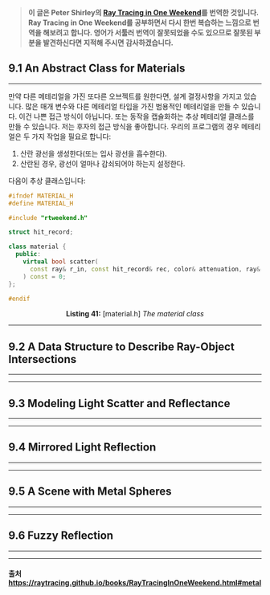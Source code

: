> **이 글은 Peter Shirley의 [Ray Tracing in One Weekend](https://raytracing.github.io/books/RayTracingInOneWeekend.html)를 번역한 것입니다.
> Ray Tracing in One Weekend를 공부하면서 다시 한번 복습하는 느낌으로 번역을 해보려고 합니다. 영어가 서툴러 번역이 잘못되었을 수도 있으므로 잘못된 부분을 발견하신다면 지적해 주시면 감사하겠습니다.**

## 9.1 An Abstract Class for Materials

---

만약 다른 메테리얼을 가진 또다른 오브젝트를 원한다면, 설계 결정사항을 가지고 있습니다. 많은 매개 변수와 다른 메테리얼 타입을 가진 범용적인 메테리얼을 만들 수 있습니다. 이건 나쁜 접근 방식이 아닙니다. 또는 동작을 캡슐화하는 추상 메테리얼 클래스를 만들 수 있습니다. 저는 후자의 접근 방식을 좋아합니다. 우리의 프로그램의 경우 메테리얼은 두 가지 작업을 필요로 합니다:

1. 산란 광선을 생성한다(또는 입사 광선을 흡수한다).
2. 산란된 경우, 광선이 얼마나 감쇠되어야 하는지 설정한다.

다음이 추상 클래스입니다:

```cpp
#ifndef MATERIAL_H
#define MATERIAL_H

#include "rtweekend.h"

struct hit_record;

class material {
  public:
    virtual bool scatter(
      const ray& r_in, const hit_record& rec, color& attenuation, ray& scattered
    ) const = 0;
};

#endif
```

**<p align="center">Listing 41:** [material.h] _The material class</p>_

---

## 9.2 A Data Structure to Describe Ray-Object Intersections

---

---

## 9.3 Modeling Light Scatter and Reflectance

---

---

## 9.4 Mirrored Light Reflection

---

---

## 9.5 A Scene with Metal Spheres

---

---

## 9.6 Fuzzy Reflection

---

---

#### 출처 https://raytracing.github.io/books/RayTracingInOneWeekend.html#metal

